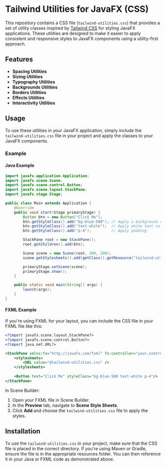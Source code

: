 # Tailwind Utilities for JavaFX (CSS)

This repository contains a CSS file (`tailwind-utilities.css`) that provides a set of utility classes inspired by [Tailwind CSS](https://tailwindcss.com/) for styling JavaFX applications. These utilities are designed to make it easier to apply consistent and responsive styles to JavaFX components using a utility-first approach.

## Features

- **Spacing Utilities**
- **Sizing Utilities**
- **Typography Utilities**
- **Backgrounds Utilities**
- **Borders Utilities**
- **Effects Utilities**
- **Interactivity Utilities**

## Usage

To use these utilities in your JavaFX application, simply include the `tailwind-utilities.css` file in your project and apply the classes to your JavaFX components.

### Example

#### Java Example

```java
import javafx.application.Application;
import javafx.scene.Scene;
import javafx.scene.control.Button;
import javafx.scene.layout.StackPane;
import javafx.stage.Stage;

public class Main extends Application {
    @Override
    public void start(Stage primaryStage) {
        Button btn = new Button("Click Me");
        btn.getStyleClass().add("bg-blue-500"); // Apply a background color
        btn.getStyleClass().add("text-white");  // Apply white text color
        btn.getStyleClass().add("p-4");         // Apply padding

        StackPane root = new StackPane();
        root.getChildren().add(btn);

        Scene scene = new Scene(root, 300, 200);
        scene.getStylesheets().add(getClass().getResource("tailwind-utilities.css").toExternalForm());

        primaryStage.setScene(scene);
        primaryStage.show();
    }

    public static void main(String[] args) {
        launch(args);
    }
}
```

#### FXML Example

If you're using FXML for your layout, you can include the CSS file in your FXML file like this:

```xml
<?import javafx.scene.layout.StackPane?>
<?import javafx.scene.control.Button?>
<?import java.net.URL?>

<StackPane xmlns:fx="http://javafx.com/fxml" fx:controller="your.controller.Class">
    <stylesheets>
        <URL value="@tailwind-utilities.css" />
    </stylesheets>
    
    <Button text="Click Me" styleClass="bg-blue-500 text-white p-4"/>
</StackPane>
```

In Scene Builder:
1. Open your FXML file in Scene Builder.
2. In the **Preview** tab, navigate to **Scene Style Sheets**.
3. Click **Add** and choose the `tailwind-utilities.css` file to apply the styles.

## Installation

To use the `tailwind-utilities.css` in your project, make sure that the CSS file is placed in the correct directory. If you're using Maven or Gradle, ensure the file is in the appropriate resources folder. You can then reference it in your Java or FXML code as demonstrated above.
